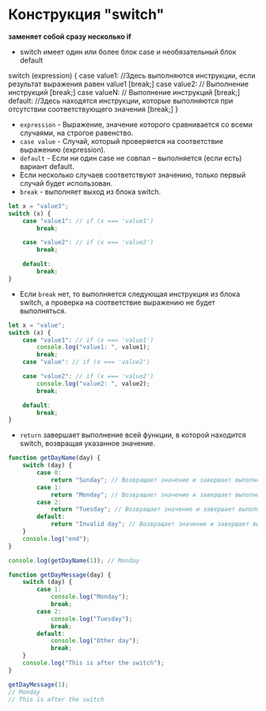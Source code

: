 # Конструкция "switch"

**заменяет собой сразу несколько if**

-   switch имеет один или более блок case и необязательный блок default

switch (expression) {
    case value1: //Здесь выполняются инструкции, если результат выражения равен value1 [break;]
    case value2: // Выполнение инструкций [break;]
    case valueN: // Выполнение инструкций [break;]
    default: //Здесь находятся инструкции, которые выполняются при отсутствии соответствующего значения [break;]
}

-   `expression` - Выражение, значение которого сравнивается со всеми случаями, на строгое равенство.
-   `case value` - Случай, который проверяется на соответствие выражению (expression).
-   `default` - Если ни один case не совпал – выполняется (если есть) вариант default.
-   Если несколько случаев соответствуют значению, только первый случай будет использован.
-   `break` - выполняет выход из блока switch.

```js
let x = "value3";
switch (x) {
    case "value1": // if (x === 'value1')
        break;

    case "value2": // if (x === 'value2')
        break;

    default:
        break;
}
```

-   Если `break` нет, то выполняется следующая инструкция из блока switch, а проверка на соответствие выражению не будет выполняться.

```js
let x = "value";
switch (x) {
    case "value1": // if (x === 'value1')
        console.log("value1: ", value1);
        break;
    case "value": // if (x === 'value2')

    case "value2": // if (x === 'value2')
        console.log("value2: ", value2);
        break;

    default:
        break;
}
```

-   `return` завершает выполнение всей функции, в которой находится switch, возвращая указанное значение.

```js
function getDayName(day) {
    switch (day) {
        case 0:
            return "Sunday"; // Возвращает значение и завершает выполнение функции
        case 1:
            return "Monday"; // Возвращает значение и завершает выполнение функции
        case 2:
            return "Tuesday"; // Возвращает значение и завершает выполнение функции
        default:
            return "Invalid day"; // Возвращает значение и завершает выполнение функции
    }
    console.log("end");
}

console.log(getDayName(1)); // Monday

function getDayMessage(day) {
    switch (day) {
        case 1:
            console.log("Monday");
            break;
        case 2:
            console.log("Tuesday");
            break;
        default:
            console.log("Other day");
            break;
    }
    console.log("This is after the switch");
}

getDayMessage(1);
// Monday
// This is after the switch
```
